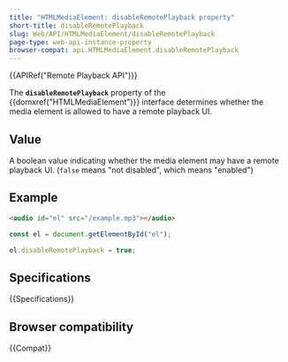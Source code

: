 ```yaml
---
title: "HTMLMediaElement: disableRemotePlayback property"
short-title: disableRemotePlayback
slug: Web/API/HTMLMediaElement/disableRemotePlayback
page-type: web-api-instance-property
browser-compat: api.HTMLMediaElement.disableRemotePlayback
---
```


{{APIRef("Remote Playback API")}}

The **`disableRemotePlayback`** property of the {{domxref("HTMLMediaElement")}} interface determines whether the media element is allowed to have a remote playback UI.

## Value

A boolean value indicating whether the media element may have a remote playback
UI. (`false` means "not disabled", which means "enabled")

## Example

```html
<audio id="el" src="/example.mp3"></audio>
```

```js
const el = document.getElementById("el");

el.disableRemotePlayback = true;
```

## Specifications

{{Specifications}}

## Browser compatibility

{{Compat}}
